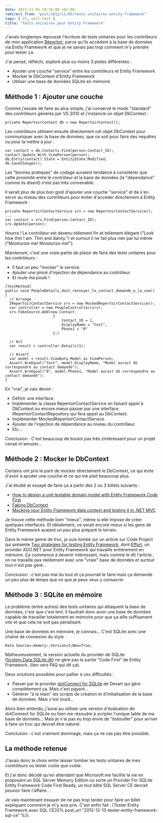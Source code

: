 ```yaml
---
date: 2012-11-05 19:34:00 +02:00
redirect_from: "post/2012/11/05/tests-unitaires-entity-framework"
tags: [ ef, unit-test ]
title: "Tests unitaires pour Entity Framework"
---
```


J'avais longtemps repoussé l'écriture de tests unitaires pour les
contrôleurs de mon application [Répertoir](http://repertoir.apphb.com/[fr), parce qu'ils accèdent à la base
de données via Entity Framework et que je ne savais pas trop comment m'y
prendre pour tester ça.

J'ai pensé, réfléchi, exploré plus ou moins 3 pistes différentes :

* Ajouter une couche "service" entre les contrôleurs et Entity Framework
* Mocker le DbContext d'Entity Framework
* Utiliser une base de données SQLite en mémoire

## Méthode 1 : Ajouter une couche

Comme j'essaie de faire au plus simple, j'ai conservé le mode "standard" des
contrôleurs générés par VS 2010 et j'instancie un objet DbContext :

```
private RepertoirContext db = new RepertoirContext();
```

Les contrôleurs utilisent ensuite directement cet objet DbContext pour
communiquer avec la base de données, que ce soit pour faire des requêtes ou
pour la mettre à jour :

```
var contact = db.Contacts.Find(person.Contact_ID);
contact.Update_With_ViewPerson(person);
db.Entry(contact).State = EntityState.Modified;
db.SaveChanges();
```

Les "bonnes pratiques" de codage auraient tendance à considérer que cette
proximité entre le contrôleur et la base de données (la "dépendance" comme ils
disent) n'est pas très convenable.

Il serait plus de plus bon goût d'ajouter une couche "service" et de s'en
servir au niveau des contrôleurs pour éviter d'accéder directement à Entity
Framework :

```
private RepertoirContactService srv = new RepertoirContactService();
...
var contact = srv.Find(person.Contact_ID);
srv.Update(person);
```

Hourra ! Le contrôleur est devenu tellement fin et tellement élégant
("Look how thin I am. Thin and dainty.") et surtout il ne fait plus rien par
lui même ("Moisturize me! Moisturize me!").

Maintenant, c'est une vraie partie de plaisir de faire des tests unitaires
pour les contrôleurs :

* Il faut un peu "mocker" le service.
* Ajouter une pincé d'injection de dépendance au contrôleur.
* Et roule ma poule !

```
[TestMethod]
public void PeopleDetails_doit_renvoyer_le_contact_demande_a_la_vue()
{
  // Arrange
  IRepertoirContactService srv = new MockedRepertoirContactService();
  var controller = new PeopleController(srv);
  srv.FakeSource.Add(new Contact
                      {
                          Contact_ID = 1,
                          DisplayName = "test",
                          Phone1 = "0"
                      };)

  // Act
  var result = controller.Details(1);

  // Assert
  var model = result.ViewData.Model as ViewPerson;
  Assert.AreEqual("test", model.DisplayName, "Model aurait dû correspondre au contact demandé");
  Assert.AreEqual("0", model.Phone1, "Model aurait dû correspondre au contact demandé");
}
```

En "vrai", je vais devoir :

* Définir une interface.
* Implémenter la classe RepertoirContactService en faisant appel à DbContext
ou encore mieux passer par une interface IRepertoirContactRepository qui fera
appel au DbContext.
* Implémenter MockedRepertoirContactService.
* Ajouter de l'injection de dépendance au niveau du contrôleur.
* Etc...

Conclusion : C'est beaucoup de boulot pas très
zintéressant pour un projet censé m'amuzer...

## Méthode 2 : Mocker le DbContext

Certains ont pris le parti de mocker directement le DbContext, ce qui évite
d'avoir à ajouter une couche et ce qui me plait beaucoup plus.

J'ai étudié et essayé de faire ça à partir des 2 ou 3 billets
suivants :

* [How to design a unit testable domain model with Entity Framework
Code First](http://blogs.clariusconsulting.net/kzu/how-to-design-a-unit-testable-domain-model-with-entity-framework-code-first/)
* [Faking DbContext](http://odetocode.com/Blogs/scott/archive/2011/05/31/faking-dbcontext.aspx)
* [Mocking your Entity Framework data context and testing it in .NET
MVC](http://www.nogginbox.co.uk/blog/mocking-entity-framework-data-context)

Je trouve cette méthode bien "mieux", même si elle impose de créer quelques
interfaces. Et idéalement, ce serait encore mieux si les gens de Entity
Framework avaient un peu plus préparé le terrain.

Dans le même genre de truc, je suis tombé sur un article sur Code Project
qui présente [Two strategies for testing Entity Framework](http://www.codeproject.com/Articles/460175/Two-strategies-for-testing-Entity-Framework-Effort), dont [Effort](http://effort.codeplex.com/), un provider ADO.NET
pour Entity Framework qui travaille entièrement en mémoire. Ça commence à
devenir intéressant, mais comme le dit l'article, on ne travaille pas
réellement avec une "vraie" base de données et surtout tout n'est pas
géré...

Conclusion : c'est pas mal du tout et ça pourrait le
faire mais ça demande un peu plus de temps que ce que je peux veux y
consacrer.

## Méthode 3 : SQLite en mémoire

Le problème (entre autres) des tests unitaires qui attaquent la base de
données, c'est que c'est lent. Il faudrait donc avoir une base de données
capable de travailler totalement en mémoire pour que ça aille suffisament vite
et que cela ne soit pas pénalisant.

Une base de données en mémoire, je connais... C'est SQLite avec une chaîne
de connexion du style :

```
Data Source=:memory:;Version=3;New=True;
```

Malheureusement, la version actuelle du provider de SQLite ([System.Data.SQLite.dll](http://System.Data.SQLite.org/)) ne
gère pas la partie "Code First" de Entity Framework. (lien vers FAQ qui dit
ça).

Deux solutions possibles pour pallier à ces difficultés :

* Passer par le provider [dotConnect for SQLite](http://www.devart.com/dotconnect/sqlite/) de Devart qui gère complètement ça.
Mais c'est payant...
* Générer "à la main" les scripts de création et d'initialisation de la base
de données. Mais c'est lourd...

Alors bien entendu, j'aurai pu utiliser une version d'évaluation de
dotConnect for SQLite ou bien me résoudre à scripter l'unique table de ma base
de données... Mais je n'ai pas eu trop envie de "bidouiller" pour arriver à
faire un truc qui devrait être naturel.

Conclusion : c'est vraiment dommage, mais ça ne vas
pas être possible.

## La méthode retenue

J'avais donc le choix entre laisser tomber les tests unitaires de mes
contrôleurs ou tester coûte que coûte.

Et j'ai donc décidé qu'en attendant que Microsoft me facilite la vie en
proposant un SQL Server Memory Edition ou sorte un Provider For SQLite Entity
Framework Code First Ready, un tout bête SQL Server CE devrait pouvoir faire
l'affaire...

Je vais maintenant essayer de ne pas trop tarder pour faire un billet
expliquant comment je m'y suis pris. C'est enfin fait : [Tester Entity Framework avec SQL CE]({% post_url "2012-12-13-tester-entity-framework-sql-ce" %}).
